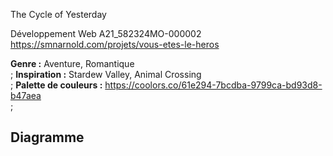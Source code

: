 The Cycle of Yesterday

Développement Web A21_582324MO-000002
https://smnarnold.com/projets/vous-etes-le-heros

**Genre :** Aventure, Romantique  <br/>;
**Inspiration :** Stardew Valley, Animal Crossing  <br/>;
**Palette de couleurs :** https://coolors.co/61e294-7bcdba-9799ca-bd93d8-b47aea  <br/>;

## Diagramme

